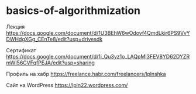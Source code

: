# basics-of-algorithmization

Лекция 
https://docs.google.com/document/d/1U3BEhW6wOdovf4QmdLkir6PS9VvYDWHdgXGg_CEnTe8/edit?usp=drivesdk
 
Сертификат
https://docs.google.com/document/d/1i_Qu3yz1o_LAQpMI3FEV8YD62DYZRmWI56CVFqfPEJA/edit?usp=sharing

Профиль на хабр
https://freelance.habr.com/freelancers/lplnshka

Сайт на WordPress
https://lpln22.wordpress.com/
